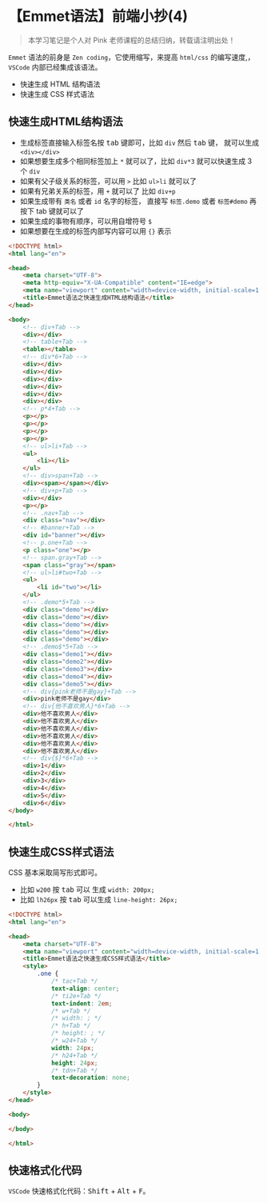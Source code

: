 # 【Emmet语法】前端小抄(4)

> 本学习笔记是个人对 Pink 老师课程的总结归纳，转载请注明出处！

`Emmet` 语法的前身是 `Zen coding`，它使用缩写，来提高 `html/css` 的编写速度,，`VSCode` 内部已经集成该语法。

- 快速生成 HTML 结构语法
- 快速生成 CSS 样式语法

## 快速生成HTML结构语法

- 生成标签直接输入标签名按 <kbd>tab</kbd> 键即可，比如 `div` 然后 <kbd>tab</kbd> 键， 就可以生成 `<div></div>`
- 如果想要生成多个相同标签加上 `*` 就可以了，比如 `div*3` 就可以快速生成 3 个 `div`
- 如果有父子级关系的标签，可以用 `>` 比如 `ul>li` 就可以了
- 如果有兄弟关系的标签，用 `+` 就可以了 比如 `div+p`
- 如果生成带有 `类名` 或者 `id` 名字的标签， 直接写 `标签.demo` 或者 `标签#demo` 再按下 tab 键就可以了
- 如果生成的事物有顺序，可以用自增符号 `$`
- 如果想要在生成的标签内部写内容可以用 `{}` 表示

```html
<!DOCTYPE html>
<html lang="en">

<head>
    <meta charset="UTF-8">
    <meta http-equiv="X-UA-Compatible" content="IE=edge">
    <meta name="viewport" content="width=device-width, initial-scale=1.0">
    <title>Emmet语法之快速生成HTML结构语法</title>
</head>

<body>
    <!-- div+Tab -->
    <div></div>
    <!-- table+Tab -->
    <table></table>
    <!-- div*6+Tab -->
    <div></div>
    <div></div>
    <div></div>
    <div></div>
    <div></div>
    <div></div>
    <!-- p*4+Tab -->
    <p></p>
    <p></p>
    <p></p>
    <p></p>
    <!-- ul>li+Tab -->
    <ul>
        <li></li>
    </ul>
    <!-- div>span+Tab -->
    <div><span></span></div>
    <!-- div+p+Tab -->
    <div></div>
    <p></p>
    <!-- .nav+Tab -->
    <div class="nav"></div>
    <!-- #banner+Tab -->
    <div id="banner"></div>
    <!-- p.one+Tab -->
    <p class="one"></p>
    <!-- span.gray+Tab -->
    <span class="gray"></span>
    <!-- ul>li#two+Tab -->
    <ul>
        <li id="two"></li>
    </ul>
    <!-- .demo*5+Tab -->
    <div class="demo"></div>
    <div class="demo"></div>
    <div class="demo"></div>
    <div class="demo"></div>
    <div class="demo"></div>
    <!-- .demo$*5+Tab -->
    <div class="demo1"></div>
    <div class="demo2"></div>
    <div class="demo3"></div>
    <div class="demo4"></div>
    <div class="demo5"></div>
    <!-- div{pink老师不是gay}+Tab -->
    <div>pink老师不是gay</div>
    <!-- div{他不喜欢男人}*6+Tab -->
    <div>他不喜欢男人</div>
    <div>他不喜欢男人</div>
    <div>他不喜欢男人</div>
    <div>他不喜欢男人</div>
    <div>他不喜欢男人</div>
    <div>他不喜欢男人</div>
    <!-- div{$}*6+Tab -->
    <div>1</div>
    <div>2</div>
    <div>3</div>
    <div>4</div>
    <div>5</div>
    <div>6</div>
</body>

</html>
```

## 快速生成CSS样式语法

CSS 基本采取简写形式即可。

- 比如 `w200` 按 <kbd>tab</kbd> 可以 生成 `width: 200px;`
- 比如 `lh26px` 按 <kbd>tab</kbd> 可以生成 `line-height: 26px;`

```html
<!DOCTYPE html>
<html lang="en">

<head>
    <meta charset="UTF-8">
    <meta name="viewport" content="width=device-width, initial-scale=1.0">
    <title>Emmet语法之快速生成CSS样式语法</title>
    <style>
        .one {
            /* tac+Tab */
            text-align: center;
            /* ti2e+Tab */
            text-indent: 2em;
            /* w+Tab */
            /* width: ; */
            /* h+Tab */
            /* height: ; */
            /* w24+Tab */
            width: 24px;
            /* h24+Tab */
            height: 24px;
            /* tdn+Tab */
            text-decoration: none;
        }
    </style>
</head>

<body>

</body>

</html>
```

## 快速格式化代码

`VSCode` 快速格式化代码：<kbd>Shift</kbd> + <kbd>Alt</kbd> + <kbd>F</kbd>。